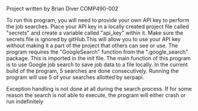 Project written by Brian Diver
COMP490-002

To run this program, you will need to provide your own API key to perform the job searches. Place your API key in a 
locally created project file called "secrets" and create a variable called "api_key" within it. Make sure the secrets
file is ignored by gitHub.This will allow you to use your API key without making it a part of the project that others
can see or use.
The program requires the "GoogleSearch" function from the ".google_search" package. This is imported in the init file.
The main function of this program is to use Google job search to save job data to a file locally. In the current build
of the program, 5 searches are done consecutively. Running the program will use 5 of your searches allotted by serpapi.

Exception handling is not done at all during the search process. If for some reason the search is not able to execute, 
the program will either crash or run indefinitely